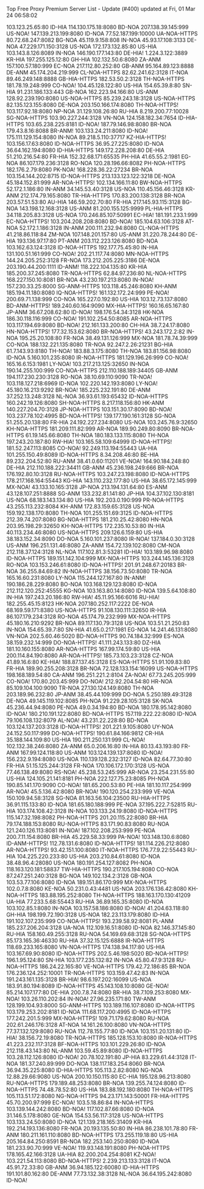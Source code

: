 Top Free Proxy Premium Server List - Update (#400) updated at Fri, 01 Mar 24 06:58:02 

103.123.25.65:80 ID-HIA 
114.130.175.18:8080 BD-NOA 
207.138.39.145:999 US-NOA! 
147.139.213.199:8080 ID-NOA 
77.52.187.199:10000 UA-NOA-HTTPS 
80.72.68.247:8082 BG-NOA 
45.119.9.158:808 IN-NOA 
45.93.17.108:3133 DE-NOA 
47.229.171.150:3128 US-NOA 
172.173.132.85:80 US-HIA 
103.143.8.126:8089 IN-NOA 
146.190.177.143:80 DE-HIA! 
1.224.3.122:3889 KR-HIA 
197.255.125.12:80 GH-HIA 
102.132.50.6:8080 ZA-ANM 
157.100.57.180:999 EC-NOA 
217.112.80.252:80 GB-ANM 
95.164.89.123:8888 DE-ANM 
45.174.204.219:999 CL-NOA-HTTPS 
82.62.241.62:3128 IT-NOA 
89.46.249.148:8888 GB-HIA-HTTPS 
182.53.50.2:3128 TH-NOA-HTTPS 
181.78.19.248:999 CO-NOA! 
104.45.128.122:80 US-HIA 
154.65.39.8:80 SN-HIA 
91.231.186.133:443 GB-NOA 
162.223.94.166:80 US-ANM 
128.92.239.190:8080 US-NOA-HTTPS 
85.239.243.18:3128 US-NOA-HTTPS 
82.135.123.155:8080 DE-NOA 
203.150.166.174:8080 TH-NOA-HTTPS! 
103.117.92.18:8080 NP-NOA 
31.129.108.26:80 RU-HIA 
8.219.200.77:10028 SG-NOA-HTTPS 
103.90.227.244:3128 VN-NOA 
124.158.182.34:7654 ID-HIA-HTTPS 
103.65.238.225:8181 ID-NOA! 
187.79.146.98:8080 BR-NOA 
179.43.8.16:8088 BR-ANM! 
103.133.24.211:8080 ID-NOA! 
175.111.129.154:8080 IN-NOA 
89.218.5.110:37717 KZ-HIA-HTTPS! 
103.156.17.63:8080 ID-NOA-HTTPS 
36.95.27.225:8080 ID-NOA 
36.64.162.194:8080 ID-HIA-HTTPS 
149.172.228.208:80 DE-HIA 
51.210.216.54:80 FR-HIA 
152.32.68.171:65535 PH-HIA 
41.65.55.2:1981 EG-NOA 
86.107.179.236:3128 RO-NOA 
120.28.196.66:8082 PH-NOA-HTTPS 
182.176.2.79:8080 PK-NOA! 
168.228.36.22:27234 BR-NOA 
103.154.144.202:8715 ID-NOA-HTTPS 
213.133.123.122:3218 DE-NOA 
45.184.152.81:999 AR-NOA-HTTPS! 
102.134.166.11:80 BW-NOA-HTTPS 
52.172.1.186:80 IN-ANM 
34.145.53.40:3128 US-NOA 
110.45.156.46:3128 KR-ANM 
212.174.79.165:8080 TR-HIA-HTTPS 
170.83.200.138:3128 BR-NOA 
203.57.51.53:80 AU-HIA 
146.59.202.70:80 FR-HIA 
217.145.93.115:3128 BG-NOA 
143.198.12.168:3128 US-ANM 
81.200.155.125:9999 PL-HIA-HTTPS 
34.118.205.83:3128 US-NOA 
170.246.85.107:50991 EC-HIA! 
181.191.233.1:999 EC-NOA-HTTPS! 
103.204.208.208:8080 BD-NOA! 
185.104.63.106:3128 AT-NOA 
52.172.1.186:3128 IN-ANM 
200.111.232.94:8080 CL-NOA-HTTPS 
41.218.86.118:84 ZM-NOA 
107.148.201.157:80 US-ANM 
31.220.78.244:80 DE-HIA 
193.136.97.17:80 PT-ANM 
203.112.223.126:8080 BD-NOA 
103.162.63.124:3128 ID-NOA-HTTPS 
192.177.75.45:80 IN-HIA 
131.100.51.161:999 CO-NOA! 
202.21.117.74:8080 MN-NOA-HTTPS 
144.24.205.252:3128 FR-NOA 
173.212.205.225:3186 DE-NOA 
203.190.44.200:1111 ID-ANM! 
118.222.104.135:80 KR-HIA 
185.200.37.245:8080 TR-NOA-HTTPS 
62.84.97.236:80 NL-NOA-HTTPS 
168.227.150.10:8081 BR-NOA 
43.230.197.213:8080 IN-NOA! 
157.230.33.25:8000 SG-ANM-HTTPS 
103.118.45.246:8080 KH-ANM 
185.194.11.180:8080 IQ-NOA-HTTPS! 
161.132.172.24:999 PE-NOA! 
200.69.71.138:999 CO-NOA 
165.227.0.192:80 US-HIA 
103.12.73.137:8080 BD-ANM-HTTPS! 
189.240.60.164:9090 MX-HIA-HTTPS! 
160.16.65.167:80 JP-ANM 
36.67.208.62:80 ID-NOA! 
198.176.54.34:3128 HK-NOA 
186.30.118.116:999 CO-NOA! 
191.102.254.50:8085 AR-NOA-HTTPS 
103.117.194.69:8080 BD-NOA! 
212.161.133.200:80 CH-HIA 
38.7.24.17:8080 HN-NOA-HTTPS! 
177.32.153.62:8080 BR-NOA-HTTPS! 
43.243.172.2:82 IN-NOA 
195.25.20.108:80 FR-NOA 
38.49.131.126:999 MX-NOA 
181.78.74.39:999 CO-NOA 
188.132.221.135:8080 TR-NOA 
92.247.2.26:21231 BG-HIA 
61.7.143.93:8180 TH-NOA! 
183.88.3.175:8080 TH-NOA 
183.81.156.98:8080 ID-NOA 
5.160.101.235:8080 IR-NOA-HTTPS 
181.129.196.26:999 CO-NOA! 
165.16.6.153:1981 LY-NOA! 
103.217.213.125:32650 IN-NOA 
190.14.255.100:999 CO-NOA-HTTPS 
212.110.188.189:34405 GB-ANM 
194.117.230.230:3128 RO-NOA 
38.10.69.110:9090 TR-NOA! 
103.118.127.218:6969 ID-NOA 
102.220.142.193:8080 LY-NOA! 
45.180.16.213:9292 BR-NOA! 
185.225.232.191:80 DE-ANM 
37.252.13.248:3128 NL-NOA 
36.93.61.193:65432 ID-NOA-HTTPS 
160.242.19.126:8080 SH-NOA-HTTPS 
8.217.118.156:80 HK-ANM 
140.227.204.70:3128 JP-NOA-HTTPS 
103.151.30.17:8090 BD-NOA! 
103.237.78.102:4995 BD-NOA-HTTPS! 
139.177.190.161:3128 SG-NOA 
51.255.20.138:80 FR-HIA 
24.192.227.234:8080 US-NOA 
103.245.76.9:32650 KH-NOA-HTTPS 
181.209.111.82:999 AR-NOA 
189.90.249.80:8090 BR-NOA-HTTPS 
61.19.145.66:8080 TH-NOA 
180.183.133.115:8080 TH-NOA 
197.243.20.187:80 RW-HIA! 
103.165.58.109:64999 ID-NOA-HTTPS! 
181.52.247.113:8085 CO-NOA! 
92.249.113.194:55443 UA-HIA 
101.255.150.49:8089 ID-NOA-HTTPS 
8.34.208.46:80 BE-HIA 
89.232.204.52:80 RU-ANM 
38.41.0.60:11201 VE-NOA! 
164.90.184.248:80 DE-HIA 
212.110.188.222:34411 GB-ANM 
45.236.198.249:666 BR-NOA 
176.192.80.10:3128 RU-NOA-HTTPS 
103.247.23.198:8080 ID-NOA-HTTPS 
178.217.168.164:55443 KG-HIA 
143.110.232.177:80 US-HIA 
38.65.172.145:999 MX-NOA! 
43.133.10.165:3128 JP-NOA 
213.194.131.64:80 ES-ANM 
43.128.107.251:8888 SG-ANM 
133.232.81.141:80 JP-HIA 
104.37.102.130:8181 US-NOA 
68.183.143.134:80 US-HIA 
192.203.0.190:999 PR-NOA-HTTPS 
43.255.113.232:8084 KH-ANM 
172.83.159.65:3128 US-NOA 
159.192.138.170:8080 TH-NOA 
101.255.151.69:3125 ID-NOA-HTTPS 
212.39.74.207:8080 BG-NOA-HTTPS 
181.210.25.42:8080 HN-NOA 
203.95.198.29:32650 KH-NOA-HTTPS 
172.235.10.53:80 IN-HIA 
40.113.234.46:8080 US-NOA-HTTPS 
209.126.6.159:80 US-HIA 
38.183.152.34:8090 DO-NOA 
5.160.101.237:8080 IR-NOA! 
137.184.0.30:3128 US-ANM 
196.251.131.46:8080 ZA-ANM 
154.72.139.102:8080 CM-NOA 
212.118.37.124:3128 NL-NOA 
117.102.81.3:53281 ID-HIA! 
103.189.96.98:8080 ID-NOA-HTTPS 
189.151.142.104:999 MX-NOA-HTTPS 
103.244.145.136:3128 RO-NOA 
103.153.246.61:8080 ID-NOA-HTTPS! 
201.91.248.67:20183 BR-NOA 
36.255.84.69:82 IN-NOA-HTTPS 
38.156.73.50:8080 TR-NOA 
165.16.60.231:8080 LY-NOA 
115.244.127.167:80 IN-ANM! 
190.186.28.229:8080 BO-NOA 
103.168.129.123:8080 ID-NOA 
212.112.120.252:45555 KG-NOA 
103.163.80.14:8080 ID-NOA 
139.5.64.108:80 IN-HIA 
197.243.20.186:80 RW-HIA! 
45.11.95.166:6016 RU-HIA! 
182.255.45.15:8123 HK-NOA 
207.180.252.117:2222 DE-NOA 
68.169.59.171:8380 US-NOA-HTTPS 
91.108.130.111:32650 IR-HIA 
86.107.179.234:3128 RO-NOA 
45.174.79.232:999 MX-NOA-HTTPS 
45.180.16.210:9292 BR-NOA 
89.117.130.79:3128 US-NOA 
103.51.21.250:83 IN-NOA 
154.65.39.7:80 SN-HIA 
41.65.0.217:1981 EG-NOA 
14.241.46.131:8080 VN-NOA 
202.5.60.46:5020 BD-NOA-HTTPS 
90.74.184.32:999 ES-NOA 
38.159.232.14:999 DO-NOA-HTTPS! 
41.111.243.133:80 DZ-HIA 
181.10.160.155:8080 AR-NOA-HTTPS 
167.99.174.59:80 US-HIA 
200.114.84.190:8080 AR-NOA-HTTPS! 
185.73.103.23:3128 CZ-NOA 
41.89.16.6:80 KE-HIA! 
188.87.137.45:3128 ES-NOA-HTTPS 
51.91.109.83:80 FR-HIA 
189.90.255.208:3128 BR-NOA 
72.128.133.154:16099 US-NOA-HTTPS 
198.168.189.54:80 CA-ANM 
196.251.221.2:8104 ZA-NOA! 
67.73.245.205:999 CO-NOA! 
170.80.203.45:999 DO-NOA! 
212.92.204.54:80 HR-NOA 
85.109.104.100:9090 TR-NOA 
27.130.124.149:8080 TH-NOA 
203.189.96.232:80 JP-ANM 
38.45.44.109:999 DO-NOA 
5.250.189.49:3128 DE-NOA 
49.145.119.102:8085 PH-NOA 
91.229.28.105:3128 SK-NOA 
45.236.44.94:8080 PE-NOA 
49.0.34.194:80 BD-NOA 
180.178.95.142:8080 ID-NOA! 
180.210.191.122:8080 BD-NOA-HTTPS 
157.119.222.22:8080 ID-NOA 
79.106.108.132:8079 AL-NOA! 
43.231.22.228:80 BD-NOA 
103.124.137.203:3128 ID-NOA-HTTPS! 
201.221.9.105:8080 UY-NOA 
24.152.50.117:999 DO-NOA-HTTPS! 
190.61.84.166:9812 CR-HIA 
35.188.144.109:80 US-HIA 
190.211.250.131:999 CL-NOA! 
102.132.38.246:8080 ZA-ANM 
65.0.206.16:80 IN-HIA 
80.13.43.193:80 FR-ANM 
167.99.124.118:80 US-ANM 
103.124.139.137:8080 ID-NOA! 
156.232.9.194:8080 US-NOA 
110.139.128.232:3127 ID-NOA 
82.64.77.30:80 FR-HIA 
51.15.125.244:3128 FR-NOA 
170.106.172.170:3128 US-NOA 
77.46.138.49:8080 RS-NOA! 
45.238.53.245:999 AR-NOA 
23.254.231.55:80 US-HIA 
124.105.21.141:8181 PH-NOA 
222.127.75.23:8085 PH-NOA 
190.85.141.170:9090 CO-NOA! 
181.65.200.53:80 PE-HIA 
181.10.117.254:999 AR-NOA! 
45.5.136.42:8080 BR-NOA! 
190.120.254.233:999 VE-NOA 
150.109.94.58:3128 SG-NOA 
81.163.56.104:23500 RU-HIA-HTTPS 
36.91.115.133:80 ID-NOA 
181.65.180.188:999 PE-NOA 
37.195.222.7:52815 RU-HIA 
103.174.108.42:3128 IN-NOA 
103.133.24.19:8080 ID-NOA-HTTPS 
115.147.32.198:8082 PH-NOA-HTTPS 
201.20.115.22:8080 BR-HIA 
79.174.188.153:8080 RU-NOA-HTTPS 
83.171.90.83:8080 RU-NOA 
121.240.126.113:8081 IN-NOA! 
187.102.208.253:999 PE-NOA 
200.7.11.154:8080 BR-HIA 
45.229.58.33:999 PA-NOA! 
103.148.130.6:8080 ID-ANM-HTTPS! 
112.78.131.6:8080 ID-NOA-HTTPS! 
181.114.226.212:8080 AR-NOA-HTTPS! 
93.42.151.100:8080 IT-NOA-HTTPS 
176.77.9.22:55443 RU-HIA 
104.225.220.233:80 US-HIA 
203.210.84.61:8080 ID-NOA 
38.48.96.4:28080 US-NOA 
180.191.254.127:8082 PH-NOA 
118.163.120.181:58837 TW-HIA-HTTPS 
190.217.105.194:8080 CO-NOA 
87.247.251.240:3128 BG-NOA 
149.102.134.2:3128 GB-NOA 
103.53.77.106:8080 ID-NOA 
189.151.86.170:999 MX-NOA-HTTPS 
102.0.7.8:8080 KE-NOA 
50.231.0.43:4481 US-NOA 
203.176.136.42:8080 KH-NOA-HTTPS 
183.88.195.252:8080 TH-NOA-HTTPS 
188.163.170.130:41209 UA-HIA 
77.233.5.68:55443 RU-HIA 
36.89.165.35:8080 ID-NOA 
103.102.85.1:8080 IN-NOA 
103.157.58.186:8080 ID-NOA! 
41.204.63.118:80 GH-HIA 
198.199.72.190:3128 US-NOA 
182.23.113.179:8080 ID-HIA 
191.102.107.235:999 CO-NOA-HTTPS! 
193.239.58.92:8081 PL-ANM 
185.237.206.204:3128 UA-NOA 
112.109.16.51:8080 ID-NOA 
82.146.37.145:80 RU-HIA 
158.160.49.255:3128 RU-NOA 
54.169.69.68:3128 SG-NOA-HTTPS 
85.173.165.36:46330 RU-HIA 
37.32.15.125:6888 IR-NOA-HTTPS 
118.69.233.165:8080 VN-NOA-HTTPS 
174.138.94.117:80 US-HIA 
103.167.69.90:8080 ID-NOA-HTTPS 
202.5.46.198:5020 BD-NOA-HTTPS! 
196.1.95.124:80 SN-HIA 
103.177.235.132:82 IN-NOA 
45.80.47.9:3128 RU-NOA-HTTPS 
186.24.22.165:80 VE-NOA-HTTPS 
179.42.72.186:85 BR-NOA 
176.236.124.252:10001 TR-NOA-HTTPS 
103.159.47.42:83 IN-NOA 
191.243.161.135:3128 BR-HIA! 
98.6.197.202:16099 US-NOA 
183.91.80.194:8089 ID-NOA-HTTPS 
45.143.108.10:8080 GE-NOA! 
85.214.107.177:80 DE-HIA 
200.7.8.74:8080 BR-HIA 
38.7.109.253:8080 MX-NOA! 
103.26.110.202:84 IN-NOA! 
27.96.235.171:80 TW-ANM 
128.199.104.93:8000 SG-ANM-HTTPS 
103.189.116.107:8080 ID-NOA-HTTPS 
103.179.253.202:8181 ID-NOA 
111.68.117.200:4995 ID-NOA-HTTPS 
177.242.201.5:999 MX-NOA-HTTPS! 
109.71.179.62:8080 RU-NOA 
202.61.246.176:3128 AT-NOA 
14.161.26.100:8080 VN-NOA-HTTPS 
77.37.132.129:8080 RU-NOA 
112.78.155.77:80 ID-NOA 
103.151.20.131:80 ID-HIA! 
38.156.72.19:8080 TR-NOA-HTTPS 
185.128.153.10:8080 IR-NOA-HTTPS 
41.223.232.117:3128 BF-NOA-HTTPS 
103.101.229.26:80 ID-NOA 
212.118.43.143:80 NL-ANM 
103.59.45.89:8080 ID-NOA-HTTPS 
103.28.112.126:8080 ID-NOA! 
20.78.102.191:80 JP-HIA 
83.229.61.44:3128 IT-NOA 
181.37.240.89:999 DO-NOA 
138.117.183.254:8060 BR-NOA 
36.94.35.225:8080 ID-HIA-HTTPS 
105.113.2.82:8080 NG-NOA 
12.88.29.66:9080 US-NOA 
200.10.150.115:80 EC-HIA 
195.128.96.213:8080 RU-NOA-HTTPS 
179.189.48.253:8080 BR-NOA 
139.255.74.124:8080 ID-NOA-HTTPS 
74.48.78.52:80 US-HIA 
183.88.192.180:8080 TH-NOA-HTTPS 
105.113.51.172:8080 NG-NOA-HTTPS 
94.23.171.143:50001 FR-HIA-HTTPS 
45.70.200.97:999 EC-NOA! 
103.5.18.86:84 IN-NOA-HTTPS 
103.139.144.242:8080 BD-NOA! 
117.102.87.66:8080 ID-NOA 
31.146.5.178:8080 GE-NOA 
154.53.56.117:3128 US-NOA-HTTPS 
103.133.24.50:8080 ID-NOA 
121.139.218.165:31409 KR-HIA 
192.214.193.136:8080 FR-NOA 
20.193.135.50:80 IN-HIA 
86.238.101.78:80 FR-ANM 
180.211.161.110:8080 BD-NOA-HTTPS 
173.255.119.18:80 US-HIA 
205.164.84.250:8591 BR-NOA 
182.253.140.250:8080 ID-NOA 
181.233.90.70:999 VE-NOA! 
119.93.148.191:8080 PH-NOA-HTTPS 
178.165.42.166:3128 UA-HIA 
82.200.204.254:8081 KZ-NOA! 
103.221.54.113:8080 BD-NOA-HTTPS! 
2.239.213.133:3128 IT-NOA 
45.91.72.33:80 GB-ANM 
36.94.185.122:60080 ID-HIA-HTTPS 
191.101.80.162:80 DE-ANM 
77.73.132.38:3128 NL-NOA 
36.64.195.242:8080 ID-NOA! 
